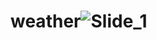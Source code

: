 # weather![Slide_1](https://user-images.githubusercontent.com/68517660/177348931-9d15bac7-14bb-4cdb-838a-26455f18d3fc.jpg)
